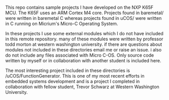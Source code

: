 This repo contains sample projects I have developed on the NXP K65F MCU.
The K65F uses an ARM Cortex M4 core. Projects found in baremetal/ were written in 
baremetal C whereas projects found in uCOS/ were written in C running on Micrium's 
Micro-C Operating System.

In these projects I use some external modules which I do not have included in
this remote repository. many of these modules were written by professor todd morton
at western washington university.  if there are questions about modules not included 
in these directories email me or raise an issue. i also do not include any files 
associated with Micro C-OS. Only source code written by myself or in collaboration with 
another student is included here.

The most interesting project included in these directories is /uCOS/FunctionGenerator.
This is one of my most recent efforts in embedded systems development and is a project
I completed in collaboration with fellow student, Trevor Schwarz at Western Washington 
University.

